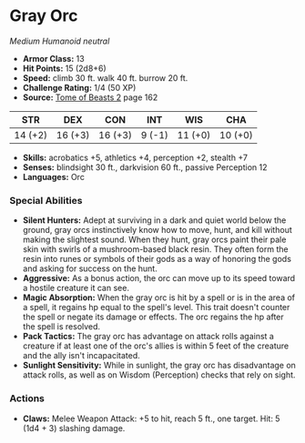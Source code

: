 # Gray Orc

*Medium* *Humanoid* *neutral*

- **Armor Class:** 13
- **Hit Points:** 15 (2d8+6)
- **Speed:** climb 30 ft. walk 40 ft. burrow 20 ft.
- **Challenge Rating:** 1/4 (50 XP)
- **Source:** [Tome of Beasts 2](https://koboldpress.com/kpstore/product/tome-of-beasts-2-for-5th-edition) page 162

| STR | DEX | CON | INT | WIS | CHA |
| --- | --- | --- | --- | --- | --- |
| 14 (+2) | 16 (+3) | 16 (+3) | 9 (-1) | 11 (+0) | 10 (+0) |

- **Skills:** acrobatics +5, athletics +4, perception +2, stealth +7
- **Senses:** blindsight 30 ft., darkvision 60 ft., passive Perception 12
- **Languages:** Orc

### Special Abilities

- **Silent Hunters:** Adept at surviving in a dark and quiet world below the ground, gray orcs instinctively know how to move, hunt, and kill without making the slightest sound. When they hunt, gray orcs paint their pale skin with swirls of a mushroom-based black resin. They often form the resin into runes or symbols of their gods as a way of honoring the gods and asking for success on the hunt.
- **Aggressive:** As a bonus action, the orc can move up to its speed toward a hostile creature it can see.
- **Magic Absorption:** When the gray orc is hit by a spell or is in the area of a spell, it regains hp equal to the spell's level. This trait doesn't counter the spell or negate its damage or effects. The orc regains the hp after the spell is resolved.
- **Pack Tactics:** The gray orc has advantage on attack rolls against a creature if at least one of the orc's allies is within 5 feet of the creature and the ally isn't incapacitated.
- **Sunlight Sensitivity:** While in sunlight, the gray orc has disadvantage on attack rolls, as well as on Wisdom (Perception) checks that rely on sight.

### Actions

- **Claws:** Melee Weapon Attack: +5 to hit, reach 5 ft., one target. Hit: 5 (1d4 + 3) slashing damage.


